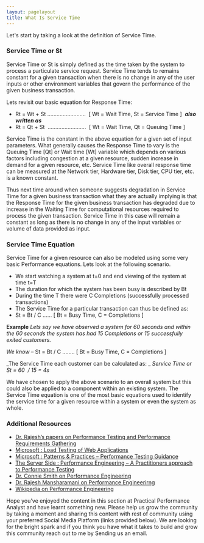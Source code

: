 ```yaml
---
layout: pagelayout
title: What Is Service Time
---
```


Let's start by taking a look at the definition of Service Time. 

### Service Time or St

Service Time or St is simply defined as the time taken by the system to process a particulate service request. Service Time tends to remains constant for a given transaction when there is no change in any of the user inputs or other environment variables that govern the performance of the given business transaction.

Lets revisit our basic equation for Response Time:

  * Rt = Wt + St &#8230;&#8230;&#8230;&#8230;&#8230;&#8230;&#8230;&#8230;.  [ Wt = Wait Time, St = Service Time ]  **_also written as_**
  * Rt = Qt + St  &#8230;&#8230;&#8230;&#8230;&#8230;&#8230;&#8230;&#8230;.  [ Wt = Wait Time, Qt = Queuing Time ]

Service Time is the constant in the above equation for a given set of input parameters. What generally causes the Response Time to vary is the Queuing Time [Qt] or Wait time [Wt] variable which depends on various factors including congestion at a given resource, sudden increase in demand for a given resource, etc. Service Time like overall response time can be measured at the Network tier, Hardware tier, Disk tier, CPU tier, etc. is a known constant.

Thus next time around when someone suggests degradation in Service Time for a given business transaction what they are actually implying is that the Response Time for the given business transaction has degraded due to increase in the Waiting Time for computational resources required to process the given transaction. Service Time in this case will remain a constant as long as there is no change in any of the input variables or volume of data provided as input.

### Service Time Equation 

Service Time for a given resource can also be modeled using some very basic Performance equations. Lets look at the following scenario.

  * We start watching a system at t=0 and end viewing of the system at time t=T
  * The duration for which the system has been busy is described by Bt
  * During the time T there were C Completions (successfully processed transactions)
  * The Service Time for a particular transaction can thus be defined as:
  * St = Bt / C ...... [ Bt = Busy Time, C = Completions ]

**Example** _Lets say we have observed a system for 60 seconds and within the 60 seconds the system has had 15 Completions or 15 successfully exited customers._

_We know &#8211;_ St = Bt / C ........ [ Bt = Busy Time, C = Completions ]

_The Service Time each customer can be calculated as: _ _Service Time or St = 60  / 15 = 4s_

We have chosen to apply the above scenario to an overall system but this could also be applied to a component within an existing system. The Service Time equation is one of the most basic equations used to identify the service time for a given resource within a system or even the system as whole.


### Additional Resources

* [Dr. Rajesh’s papers on Performance Testing and Performance Requirements Gathering](https://sites.google.com/site/swperfengg/)
* [Microsoft : Load Testing of Web Applications](http://msdn.microsoft.com/en-us/library/bb924372.aspx)
* [Microsoft : Patterns & Practices – Performance Testing Guidance](http://perftesting.codeplex.com/wikipage?title=How%20To:%20Model%20the%20Workload%20for%20Web%20Applications)
* [The Server Side : Performance Engineering – A Practitioners approach to Performance Testing](http://www.theserverside.com/news/1363731/Performance-Engineering-a-Practitioners-Approach-to-Performance-Testing)
* [Dr. Connie Smith on Performance Engineering](http://www.perfeng.com)
* [Dr. Rajesh Mansharamani on Performance Engineerirng](https://sites.google.com/site/swperfengg/home)
* [Wikipedia on Performance Engineering](http://en.wikipedia.org/wiki/Performance_engineering)

Hope you’ve enjoyed the content in this section at Practical Performance Analyst and have learnt something new. Please help us grow the community by taking a moment and sharing this content with rest of community using your preferred Social Media Platform (links provided below). We are looking for the bright spark and if you think you have what it takes to build and grow this community reach out to me by Sending us an email. 

